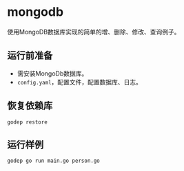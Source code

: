 mongodb
=======

使用MongoDB数据库实现的简单的增、删除、修改、查询例子。

## 运行前准备

* 需安装MongoDb数据库。
* `config.yaml`，配置文件，配置数据库、日志。

## 恢复依赖库

```
godep restore
```

## 运行样例

```
godep go run main.go person.go
```
